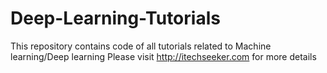 # Deep-Learning-Tutorials
This repository contains code of all tutorials related to Machine learning/Deep learning
Please visit http://itechseeker.com for more details

